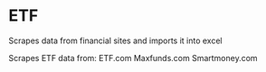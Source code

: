 # ETF
Scrapes data from financial sites and imports it into excel 

Scrapes ETF data from:
  ETF.com
  Maxfunds.com
  Smartmoney.com 
  
